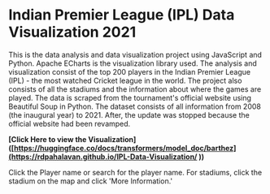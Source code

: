 # Indian Premier League (IPL) Data Visualization 2021

This is the data analysis and data visualization project using JavaScript and Python. Apache ECharts is the visualization library used. The analysis and visualization consist of the top 200 players in the Indian Premier League (IPL) - the most watched Cricket league in the world. The project also consists of all the stadiums and the information about where the games are played. The data is scraped from the tournament's official website using Beautiful Soup in Python. The dataset consists of all information from 2008 (the inaugural year) to 2021. After, the update was stopped because the official website had been revamped.

**[Click Here to view the Visualization]([https://huggingface.co/docs/transformers/model_doc/barthez](https://rdpahalavan.github.io/IPL-Data-Visualization/
))**

Click the Player name or search for the player name. For stadiums, click the stadium on the map and click 'More Information.'
